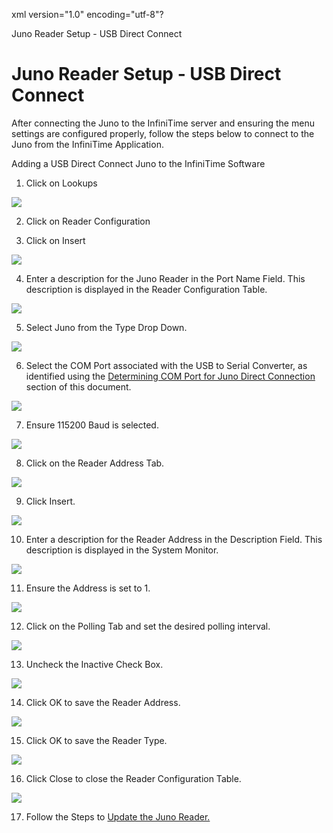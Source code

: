 xml version="1.0" encoding="utf-8"?





Juno Reader Setup - USB Direct Connect




# Juno Reader Setup - USB Direct Connect

After connecting the Juno to the InfiniTime server and ensuring the menu settings are configured properly, follow the steps below to connect to the Juno from the InfiniTime Application.

Adding a USB Direct Connect Juno to the InfiniTime Software

  

1. Click on Lookups

![](images_2/cset1.gif)

2. Click on Reader Configuration

3. Click on Insert

![](images_2/Insert_0.gif)

4. Enter a description for the Juno Reader in the Port Name Field. This description is displayed in the Reader Configuration Table.

![](images_2/CH23_HRDW_PortName.gif)

5. Select Juno from the Type Drop Down.

![](images_2/CH23_HRDW_Type.gif)

6. Select the COM Port associated with the USB to Serial Converter, as identified using the [Determining COM Port for Juno Direct Connection](/InfiniTime/help%20file/CH23_Hardware_JunoCOM.md) section of this document.

![](images_2/CH23_HRDW_SelectPort.gif)

7. Ensure 115200 Baud is selected.

![](images_2/CH23_HRDW_SetBaud.gif)

8. Click on the Reader Address Tab.

![](images_2/image416.gif)

9. Click Insert.

![](images_2/Insert_0.gif)

10. Enter a description for the Reader Address in the Description Field. This description is displayed in the System Monitor.

![](images_2/CH23_HRDW_DESC.gif)

11. Ensure the Address is set to 1.

![](images_2/CH23_HRDW_ADDR.gif)

12. Click on the Polling Tab and set the desired polling interval.

![](images_2/Zephyr_screen_05.gif)

13. Uncheck the Inactive Check Box.

![](images_2/CH23_HRDW_Inactive.gif)

14. Click OK to save the Reader Address.

![](images_2/OkButton-Normal.gif)

15. Click OK to save the Reader Type.

![](images_2/OkButton-Normal.gif)

16. Click Close to close the Reader Configuration Table.

![](images_2/CloseButton-Normal.gif)

17. Follow the Steps to [Update the Juno Reader.](/InfiniTime/help%20file/Hardware_Updating_the_Juno_Reader.md)